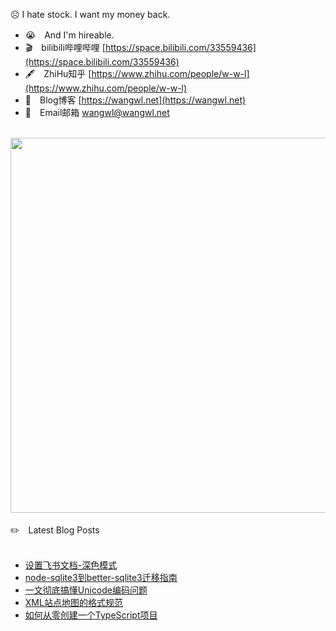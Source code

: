 ☹️ I hate stock. I want my money back.
<br/> 

- 😭　And I'm hireable.  <br/>
- 🎬　bilibili哔哩哔哩 [https://space.bilibili.com/33559436](https://space.bilibili.com/33559436)  <br/>
- 🖋　ZhiHu知乎 [https://www.zhihu.com/people/w-w-l](https://www.zhihu.com/people/w-w-l) <br/>
- 🔗　Blog博客 [https://wangwl.net](https://wangwl.net) <br/>
- 📧　Email邮箱 [wangwl@wangwl.net](mailto:wangwl@wangwl.net) <br/>

<br/>

<!--
**relax-code-relax-life/relax-code-relax-life** is a ✨ _special_ ✨ repository because its `README.md` (this file) appears on your GitHub profile.

### Hi there 👋

Here are some ideas to get you started:

- 🔭 I’m currently working on ...
- 🌱 I’m currently learning ...
- 👯 I’m looking to collaborate on ...
- 🤔 I’m looking for help with ...
- 💬 Ask me about ...
- 📫 How to reach me: ...
- 😄 Pronouns: ...
- ⚡ Fun fact: ...
-->

<a href="https://wangwl.net">
<img src="https://wakatime.com/share/@af4e5be6-9435-498c-bf69-dc1ee7be920f/4ac9f278-2a4c-4902-84f8-92480b8b6a46.svg"  width=600>
</a>

<br/>
<br/>
✏️　Latest Blog Posts 
<br/><br/>


<!-- BLOG-POST-LIST:START -->
- [设置飞书文档-深色模式](https://wangwl.net/static/pages/feishu_docs_dark_mode.html)
- [node-sqlite3到better-sqlite3迁移指南](https://wangwl.net/static/pages/migrate_better_sqlite3.html)
- [一文彻底搞懂Unicode编码问题](https://wangwl.net/static/pages/unicode.html)
- [XML站点地图的格式规范](https://wangwl.net/static/pages/sitemap_format.html)
- [如何从零创建一个TypeScript项目](https://wangwl.net/static/pages/starting_ts_project.html)
<!-- BLOG-POST-LIST:END -->
